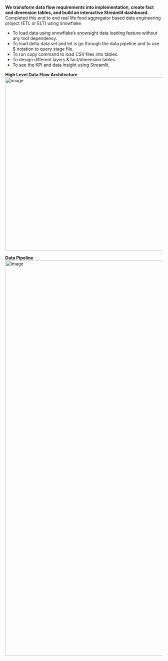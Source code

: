 **We transform data flow requirements into implementation, create fact and dimension tables, and build an interactive Streamlit dashboard.**
 Completed this end to end real life food aggregator based data engineering project (ETL or ELT) using snowflake
 - To load data using snowflake’s snowsight data loading feature without any tool dependency.
 - To load delta data set and let is go through the data pipeline and to use $ notation to query stage file.
 - To run copy command to load CSV files into tables.
 - To design different layers & fact/dimension tables.
 - To see the KPI and data insight using Streamlit.

**High Level Data Flow Architecture**
   <img width="1100" height="554" alt="image" src="https://github.com/user-attachments/assets/61c6214c-1f51-417a-adb9-e201d85b5206" />

**Data Pipeline**
<img width="2062" height="1262" alt="image" src="https://github.com/user-attachments/assets/7c9a7a8f-bb82-4ec7-81b1-703813d7b6a2" />

